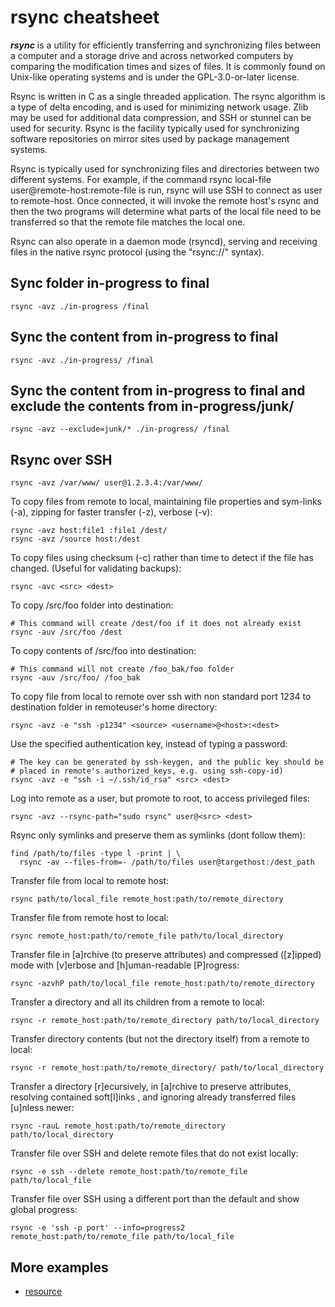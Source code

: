# rsync cheatsheet

***rsync*** is a utility for efficiently transferring and synchronizing files between a computer and a storage drive and across networked computers by comparing the modification times and sizes of files. It is commonly found on Unix-like operating systems and is under the GPL-3.0-or-later license.

Rsync is written in C as a single threaded application. The rsync algorithm is a type of delta encoding, and is used for minimizing network usage. Zlib may be used for additional data compression, and SSH or stunnel can be used for security. Rsync is the facility typically used for synchronizing software repositories on mirror sites used by package management systems.

Rsync is typically used for synchronizing files and directories between two different systems. For example, if the command rsync local-file user@remote-host:remote-file is run, rsync will use SSH to connect as user to remote-host. Once connected, it will invoke the remote host's rsync and then the two programs will determine what parts of the local file need to be transferred so that the remote file matches the local one.

Rsync can also operate in a daemon mode (rsyncd), serving and receiving files in the native rsync protocol (using the "rsync://" syntax).

## Sync folder in-progress to final

```
rsync -avz ./in-progress /final
```

## Sync the content from in-progress to final

```
rsync -avz ./in-progress/ /final
```

## Sync the content from in-progress to final and exclude the contents from in-progress/junk/

```
rsync -avz --exclude=junk/* ./in-progress/ /final
```

## Rsync over SSH

```
rsync -avz /var/www/ user@1.2.3.4:/var/www/
```

To copy files from remote to local, maintaining file properties and sym-links
(-a), zipping for faster transfer (-z), verbose (-v):

```shell
rsync -avz host:file1 :file1 /dest/
rsync -avz /source host:/dest
```

To copy files using checksum (-c) rather than time to detect if the file has
changed. (Useful for validating backups):

```shell
rsync -avc <src> <dest>
```

To copy /src/foo folder into destination:

```shell
# This command will create /dest/foo if it does not already exist
rsync -auv /src/foo /dest
```

To copy contents of /src/foo into destination:

```shell
# This command will not create /foo_bak/foo folder
rsync -auv /src/foo/ /foo_bak
```

To copy file from local to remote over ssh with non standard port 1234 to
destination folder in remoteuser's home directory:

```shell
rsync -avz -e "ssh -p1234" <source> <username>@<host>:<dest>
```

Use the specified authentication key, instead of typing a password:

```shell
# The key can be generated by ssh-keygen, and the public key should be
# placed in remote's authorized_keys, e.g. using ssh-copy-id)
rsync -avz -e "ssh -i ~/.ssh/id_rsa" <src> <dest>
```

Log into remote as a user, but promote to root, to access privileged files:

```shell
rsync -avz --rsync-path="sudo rsync" user@<src> <dest>
```

Rsync only symlinks and preserve them as symlinks (dont follow them):

```shell
find /path/to/files -type l -print | \
  rsync -av --files-from=- /path/to/files user@targethost:/dest_path
```

Transfer file from local to remote host:

```shell
rsync path/to/local_file remote_host:path/to/remote_directory
```

Transfer file from remote host to local:

```shell
rsync remote_host:path/to/remote_file path/to/local_directory
```

Transfer file in [a]rchive (to preserve attributes) and compressed ([z]ipped) mode with [v]erbose and [h]uman-readable [P]rogress:

```shell
rsync -azvhP path/to/local_file remote_host:path/to/remote_directory
```

Transfer a directory and all its children from a remote to local:

```shell
rsync -r remote_host:path/to/remote_directory path/to/local_directory
```

Transfer directory contents (but not the directory itself) from a remote to local:

```shell
rsync -r remote_host:path/to/remote_directory/ path/to/local_directory
```

Transfer a directory [r]ecursively, in [a]rchive to preserve attributes, resolving contained soft[l]inks , and ignoring already transferred files [u]nless newer:

```shell
rsync -rauL remote_host:path/to/remote_directory path/to/local_directory
```

Transfer file over SSH and delete remote files that do not exist locally:

```shell
rsync -e ssh --delete remote_host:path/to/remote_file path/to/local_file
```

Transfer file over SSH using a different port than the default and show global progress:

```shell
rsync -e 'ssh -p port' --info=progress2 remote_host:path/to/remote_file path/to/local_file
```

## More examples
- [resource](https://devhints.io/rsync)
